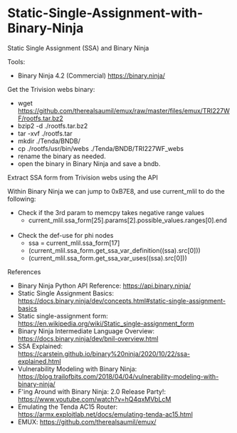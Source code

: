 # Static-Single-Assignment-with-Binary-Ninja
Static Single Assignment (SSA) and Binary Ninja

Tools:
- Binary Ninja 4.2 (Commercial) https://binary.ninja/

Get the Trivision webs binary:
- wget https://github.com/therealsaumil/emux/raw/master/files/emux/TRI227WF/rootfs.tar.bz2
- bzip2 -d ./rootfs.tar.bz2
- tar -xvf ./rootfs.tar
- mkdir ./Tenda/BNDB/
- cp ./rootfs/usr/bin/webs ./Tenda/BNDB/TRI227WF_webs
- rename the binary as needed.
- open the binary in Binary Ninja and save a bndb.

Extract SSA form from Trivision webs using the API

Within Binary Ninja we can jump to 0xB7E8, and use current_mlil to do the following:
- Check if the 3rd param to memcpy takes negative range values
    - current_mlil.ssa_form[25].params[2].possible_values.ranges[0].end<br></br>
- Check the def-use for phi nodes
    - ssa = current_mlil.ssa_form[17]
    - (current_mlil.ssa_form.get_ssa_var_definition((ssa).src[0]))
    - (current_mlil.ssa_form.get_ssa_var_uses((ssa).src[0]))

References
- Binary Ninja Python API Reference: https://api.binary.ninja/
- Static Single Assignment Basics: https://docs.binary.ninja/dev/concepts.html#static-single-assignment-basics
- Static single-assignment form: https://en.wikipedia.org/wiki/Static_single-assignment_form
- Binary Ninja Intermediate Language Overview: https://docs.binary.ninja/dev/bnil-overview.html
- SSA Explained: https://carstein.github.io/binary%20ninja/2020/10/22/ssa-explained.html
- Vulnerability Modeling with Binary Ninja: https://blog.trailofbits.com/2018/04/04/vulnerability-modeling-with-binary-ninja/
- F'ing Around with Binary Ninja: 2.0 Release Party!: https://www.youtube.com/watch?v=hQ4qxMVbLcM
- Emulating the Tenda AC15 Router: https://armx.exploitlab.net/docs/emulating-tenda-ac15.html
- EMUX: https://github.com/therealsaumil/emux/
